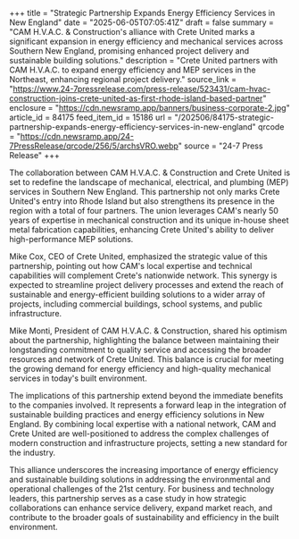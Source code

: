 +++
title = "Strategic Partnership Expands Energy Efficiency Services in New England"
date = "2025-06-05T07:05:41Z"
draft = false
summary = "CAM H.V.A.C. & Construction's alliance with Crete United marks a significant expansion in energy efficiency and mechanical services across Southern New England, promising enhanced project delivery and sustainable building solutions."
description = "Crete United partners with CAM H.V.A.C. to expand energy efficiency and MEP services in the Northeast, enhancing regional project delivery."
source_link = "https://www.24-7pressrelease.com/press-release/523431/cam-hvac-construction-joins-crete-united-as-first-rhode-island-based-partner"
enclosure = "https://cdn.newsramp.app/banners/business-corporate-2.jpg"
article_id = 84175
feed_item_id = 15186
url = "/202506/84175-strategic-partnership-expands-energy-efficiency-services-in-new-england"
qrcode = "https://cdn.newsramp.app/24-7PressRelease/qrcode/256/5/archsVRO.webp"
source = "24-7 Press Release"
+++

<p>The collaboration between CAM H.V.A.C. & Construction and Crete United is set to redefine the landscape of mechanical, electrical, and plumbing (MEP) services in Southern New England. This partnership not only marks Crete United's entry into Rhode Island but also strengthens its presence in the region with a total of four partners. The union leverages CAM's nearly 50 years of expertise in mechanical construction and its unique in-house sheet metal fabrication capabilities, enhancing Crete United's ability to deliver high-performance MEP solutions.</p><p>Mike Cox, CEO of Crete United, emphasized the strategic value of this partnership, pointing out how CAM's local expertise and technical capabilities will complement Crete's nationwide network. This synergy is expected to streamline project delivery processes and extend the reach of sustainable and energy-efficient building solutions to a wider array of projects, including commercial buildings, school systems, and public infrastructure.</p><p>Mike Monti, President of CAM H.V.A.C. & Construction, shared his optimism about the partnership, highlighting the balance between maintaining their longstanding commitment to quality service and accessing the broader resources and network of Crete United. This balance is crucial for meeting the growing demand for energy efficiency and high-quality mechanical services in today's built environment.</p><p>The implications of this partnership extend beyond the immediate benefits to the companies involved. It represents a forward leap in the integration of sustainable building practices and energy efficiency solutions in New England. By combining local expertise with a national network, CAM and Crete United are well-positioned to address the complex challenges of modern construction and infrastructure projects, setting a new standard for the industry.</p><p>This alliance underscores the increasing importance of energy efficiency and sustainable building solutions in addressing the environmental and operational challenges of the 21st century. For business and technology leaders, this partnership serves as a case study in how strategic collaborations can enhance service delivery, expand market reach, and contribute to the broader goals of sustainability and efficiency in the built environment.</p>